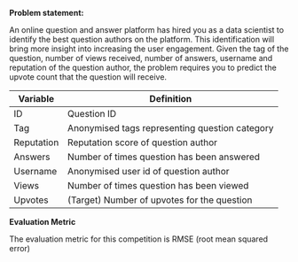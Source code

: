 **Problem statement:** 

An online question and answer platform has hired you as a data scientist to identify the best question authors on the platform. This identification will bring more insight into increasing the user engagement. Given the tag of the question, number of views received, number of answers, username and reputation of the question author, the problem requires you to predict the upvote count that the question will receive.
 


| **Variable** | **Definition** |
|--|--|
| ID |Question ID  |
| Tag|Anonymised tags representing question category |
| Reputation|Reputation score of question author  |
| Answers|Number of times question has been answered  |
| Username|Anonymised user id of question author  |
| Views|Number of times question has been viewed  |
| Upvotes|(Target) Number of upvotes for the question |

**Evaluation Metric**

The evaluation metric for this competition is RMSE (root mean squared error)
